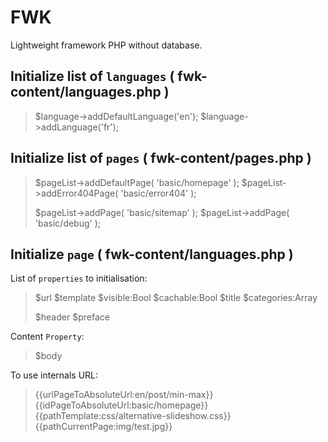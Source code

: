 FWK
=========

Lightweight framework PHP without database.



Initialize list of `languages` ( fwk-content/languages.php )
------------------------

> $language->addDefaultLanguage('en');
> $language->addLanguage('fr');



Initialize list of `pages` ( fwk-content/pages.php )
--------------------

> $pageList->addDefaultPage( 'basic/homepage' );
> $pageList->addError404Page( 'basic/error404' );
> 
> $pageList->addPage( 'basic/sitemap' );
> $pageList->addPage( 'basic/debug' );



Initialize `page` ( fwk-content/languages.php )
--------------------

List of `properties` to initialisation:

> $url
> $template
> $visible:Bool
> $cachable:Bool
> $title
> $categories:Array
> 
> $header
> $preface


Content `Property`:

> $body

To use internals URL:

> {{urlPageToAbsoluteUrl:en/post/min-max}}
> {{idPageToAbsoluteUrl:basic/homepage}}
> {{pathTemplate:css/alternative-slideshow.css}}
> {{pathCurrentPage:img/test.jpg}}

